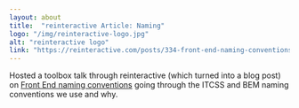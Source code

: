 ```yaml
---
layout: about
title:  "reinteractive Article: Naming"
logo: "/img/reinteractive-logo.jpg"
alt: "reinteractive logo"
link: "https://reinteractive.com/posts/334-front-end-naming-conventions"
---
```


Hosted a toolbox talk through reinteractive (which turned into a blog post) on [Front End naming conventions](/publications/#reinteractive-naming-2017) going through the ITCSS and BEM naming conventions we use and why.
